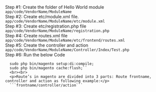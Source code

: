 Step #1: Create the folder of Hello World module<br>
```app/code/VendorName/ModuleName```<br>
Step #2: Create etc/module.xml file.<br>
```app/code/VendorName/ModuleName/etc/module.xml```<br>
Step #3: Create etc/registration.php file<br>
```app/code/VendorName/ModuleName/registration.php```<br>
Step #4: Create routes.xml file<br>
```app/code/VendorName/ModuleName/etc/frontend/routes.xml```<br>
Step #5: Create the controller and action<br>
```app/code/VendorName/ModuleName/Controller/Index/Test.php```<br>
Step #6: Run the below Code<br>
```sudo php bin/magento setup:upgrade;
  sudo php bin/magento setup:di:compile;
  sudo php bin/magento cache:flush;``
  <br><br>
  <p>Route’s in magento are divided into 3 parts: Route frontname, controller and action as following example:</p>
  ```frontname/controller/action```
